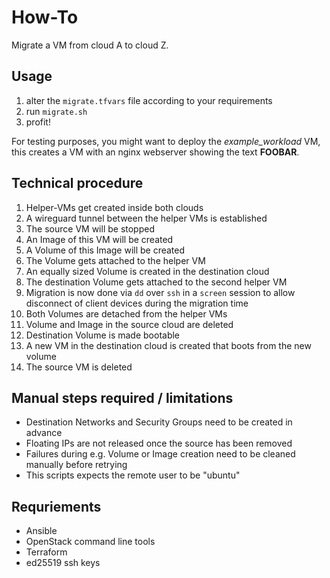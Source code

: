 # How-To

Migrate a VM from cloud A to cloud Z.

## Usage

1. alter the `migrate.tfvars` file according to your requirements
2. run `migrate.sh`
3. profit!

For testing purposes, you might want to deploy the _example_workload_ VM, this creates
a VM with an nginx webserver showing the text __FOOBAR__.

## Technical procedure

1. Helper-VMs get created inside both clouds
2. A wireguard tunnel between the helper VMs is established
3. The source VM will be stopped
4. An Image of this VM will be created
5. A Volume of this Image will be created
6. The Volume gets attached to the helper VM
7. An equally sized Volume is created in the destination cloud
8. The destination Volume gets attached to the second helper VM
9. Migration is now done via `dd` over `ssh` in a `screen` session to allow disconnect of client devices during the migration time
10. Both Volumes are detached from the helper VMs
11. Volume and Image in the source cloud are deleted
12. Destination Volume is made bootable
13. A new VM in the destination cloud is created that boots from the new volume
14. The source VM is deleted

## Manual steps required / limitations

- Destination Networks and Security Groups need to be created in advance
- Floating IPs are not released once the source has been removed
- Failures during e.g. Volume or Image creation need to be cleaned manually before retrying
- This scripts expects the remote user to be "ubuntu"

## Requriements

- Ansible
- OpenStack command line tools
- Terraform
- ed25519 ssh keys
